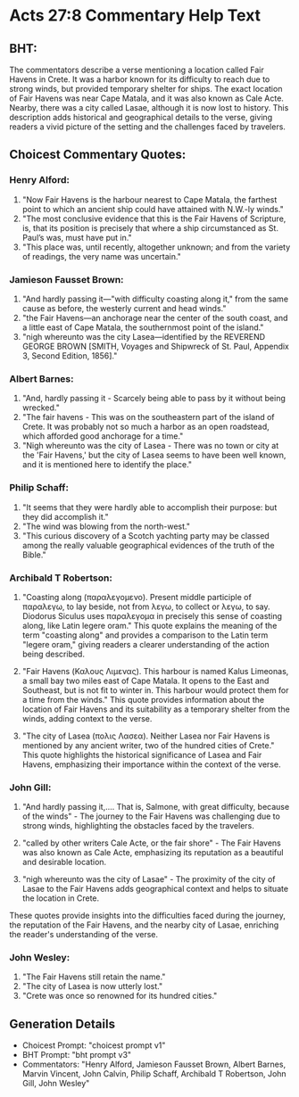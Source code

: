 # Acts 27:8 Commentary Help Text

## BHT:
The commentators describe a verse mentioning a location called Fair Havens in Crete. It was a harbor known for its difficulty to reach due to strong winds, but provided temporary shelter for ships. The exact location of Fair Havens was near Cape Matala, and it was also known as Cale Acte. Nearby, there was a city called Lasae, although it is now lost to history. This description adds historical and geographical details to the verse, giving readers a vivid picture of the setting and the challenges faced by travelers.

## Choicest Commentary Quotes:
### Henry Alford:
1. "Now Fair Havens is the harbour nearest to Cape Matala, the farthest point to which an ancient ship could have attained with N.W.-ly winds." 
2. "The most conclusive evidence that this is the Fair Havens of Scripture, is, that its position is precisely that where a ship circumstanced as St. Paul’s was, must have put in."
3. "This place was, until recently, altogether unknown; and from the variety of readings, the very name was uncertain."

### Jamieson Fausset Brown:
1. "And hardly passing it—"with difficulty coasting along it," from the same cause as before, the westerly current and head winds." 
2. "the Fair Havens—an anchorage near the center of the south coast, and a little east of Cape Matala, the southernmost point of the island."
3. "nigh whereunto was the city Lasea—identified by the REVEREND GEORGE BROWN [SMITH, Voyages and Shipwreck of St. Paul, Appendix 3, Second Edition, 1856]."

### Albert Barnes:
1. "And, hardly passing it - Scarcely being able to pass by it without being wrecked."
2. "The fair havens - This was on the southeastern part of the island of Crete. It was probably not so much a harbor as an open roadstead, which afforded good anchorage for a time."
3. "Nigh whereunto was the city of Lasea - There was no town or city at the 'Fair Havens,' but the city of Lasea seems to have been well known, and it is mentioned here to identify the place."

### Philip Schaff:
1. "It seems that they were hardly able to accomplish their purpose: but they did accomplish it."
2. "The wind was blowing from the north-west."
3. "This curious discovery of a Scotch yachting party may be classed among the really valuable geographical evidences of the truth of the Bible."

### Archibald T Robertson:
1. "Coasting along (παραλεγομενο). Present middle participle of παραλεγω, to lay beside, not from λεγω, to collect or λεγω, to say. Diodorus Siculus uses παραλεγομα in precisely this sense of coasting along, like Latin legere oram." This quote explains the meaning of the term "coasting along" and provides a comparison to the Latin term "legere oram," giving readers a clearer understanding of the action being described.

2. "Fair Havens (Καλους Λιμενας). This harbour is named Kalus Limeonas, a small bay two miles east of Cape Matala. It opens to the East and Southeast, but is not fit to winter in. This harbour would protect them for a time from the winds." This quote provides information about the location of Fair Havens and its suitability as a temporary shelter from the winds, adding context to the verse.

3. "The city of Lasea (πολις Λασεα). Neither Lasea nor Fair Havens is mentioned by any ancient writer, two of the hundred cities of Crete." This quote highlights the historical significance of Lasea and Fair Havens, emphasizing their importance within the context of the verse.

### John Gill:
1. "And hardly passing it,.... That is, Salmone, with great difficulty, because of the winds" - The journey to the Fair Havens was challenging due to strong winds, highlighting the obstacles faced by the travelers.

2. "called by other writers Cale Acte, or the fair shore" - The Fair Havens was also known as Cale Acte, emphasizing its reputation as a beautiful and desirable location.

3. "nigh whereunto was the city of Lasae" - The proximity of the city of Lasae to the Fair Havens adds geographical context and helps to situate the location in Crete.

These quotes provide insights into the difficulties faced during the journey, the reputation of the Fair Havens, and the nearby city of Lasae, enriching the reader's understanding of the verse.

### John Wesley:
1. "The Fair Havens still retain the name." 
2. "The city of Lasea is now utterly lost."
3. "Crete was once so renowned for its hundred cities."


## Generation Details
- Choicest Prompt: "choicest prompt v1"
- BHT Prompt: "bht prompt v3"
- Commentators: "Henry Alford, Jamieson Fausset Brown, Albert Barnes, Marvin Vincent, John Calvin, Philip Schaff, Archibald T Robertson, John Gill, John Wesley"
